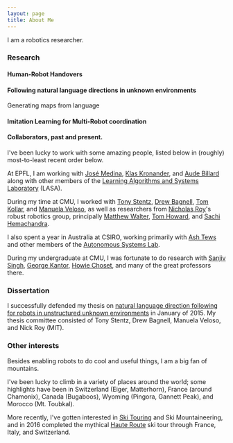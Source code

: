 ```yaml
---
layout: page
title: About Me
---
```


I am a robotics researcher.

### Research

#### Human-Robot Handovers

#### Following natural language directions in unknown environments

Generating maps from language

#### Imitation Learning for Multi-Robot coordination

#### Collaborators, past and present.

I've been lucky to work with some amazing people, listed below in (roughly) most-to-least recent order below.

At EPFL, I am working with
[José Medina](https://scholar.google.com/citations?user=nLMmnkYAAAAJ&hl=en),
[Klas Kronander](http://kronander.ch/), and
[Aude Billard](http://lasa.epfl.ch/people/member.php?SCIPER=115671) along with other members of the
[Learning Algorithms and Systems Laboratory](http://lasa.epfl.ch/) (LASA).

During my time at CMU, I worked with
[Tony Stentz](http://www.ri.cmu.edu/person.html?type=publications&person_id=299),
[Drew Bagnell](http://www.ri.cmu.edu/person.html?person_id=689),
[Tom Kollar](http://www.tkollar.com/), and
[Manuela Veloso](https://www.cs.cmu.edu/~mmv/),
as well as researchers from
[Nicholas Roy](http://groups.csail.mit.edu/rrg/)'s robust robotics group, principally
[Matthew Walter](http://ttic.uchicago.edu/~mwalter/),
[Tom Howard](http://www.ece.rochester.edu/~th003j/), and
[Sachi Hemachandra](http://people.csail.mit.edu/sachih/home/?page_id=14).

I also spent a year in Australia at CSIRO, working primarily with
[Ash Tews](https://theconversation.com/profiles/ashley-tews-19879)
and other members of the
[Autonomous Systems Lab](https://confluence.csiro.au/display/ASL/Autonomous+Systems).

During my undergraduate at CMU, I was fortunate to do research with
[Sanjiv Singh](http://www.frc.ri.cmu.edu/~ssingh/Sanjiv_Singh/home.html),
[George Kantor](http://frc.ri.cmu.edu/~kantor/George_Kantors_Home_Page/Home.html),
[Howie Choset](http://www.cs.cmu.edu/~./choset/),
and many of the great professors there.

### Dissertation

I successfully defended my thesis on [natural language direction following for robots in unstructured unknown environments](/pubs/dissertation-felixd.pdf) in January of 2015.
My thesis committee consisted of Tony Stentz, Drew Bagnell, Manuela Veloso, and Nick Roy (MIT).

### Other interests

Besides enabling robots to do cool and useful things, I am a big fan of mountains.

I've been lucky to climb in a variety of places around the world;
some highlights have been in
Switzerland (Eiger, Matterhorn),
France (around Chamonix),
Canada (Bugaboos),
Wyoming (Pingora, Gannett Peak),
and Morocco (Mt. Toubkal).

More recently, I've gotten interested in [Ski Touring](https://en.wikipedia.org/wiki/Ski_touring) and Ski Mountaineering, and in 2016 completed the mythical [Haute Route](https://en.wikipedia.org/wiki/Haute_Route#Grande_Lui_variation) ski tour through France, Italy, and Switzerland.
